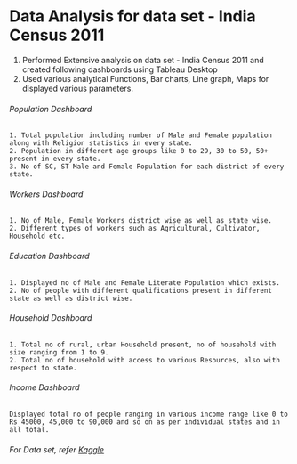 Data Analysis for data set - India Census 2011
===

1. Performed Extensive analysis on data set - India Census 2011 and created following dashboards using Tableau Desktop
2. Used various analytical Functions, Bar charts, Line graph, Maps for displayed various parameters.


###### Population Dashboard
```
1. Total population including number of Male and Female population along with Religion statistics in every state.
2. Population in different age groups like 0 to 29, 30 to 50, 50+ present in every state.
3. No of SC, ST Male and Female Population for each district of every state.
```


###### Workers Dashboard
```
1. No of Male, Female Workers district wise as well as state wise.
2. Different types of workers such as Agricultural, Cultivator, Household etc.
```


###### Education Dashboard
```
1. Displayed no of Male and Female Literate Population which exists.
2. No of people with different qualifications present in different state as well as district wise.
```


###### Household Dashboard
```
1. Total no of rural, urban Household present, no of household with size ranging from 1 to 9.
2. Total no of household with access to various Resources, also with respect to state.
```


###### Income Dashboard
```
Displayed total no of people ranging in various income range like 0 to Rs 45000, 45,000 to 90,000 and so on as per individual states and in all total.
```

###### For Data set, refer [Kaggle](https://www.kaggle.com/danofer/india-census#india-districts-census-2011.csv)
